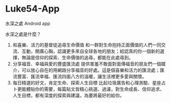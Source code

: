 Luke54-App
==========

水深之處 Android app


水深之處是什麼？
1. 和喜樂、活力的基督徒追尋生命價值
和一群對生命抱持正面價值的人們一同交流、互動，開廣心胸，認識更多來自全球各地的朋友；給認真的你一個新的選擇，無論是信仰的探索、生命價值的追尋，都能在此處尋到。
2. 分享福音、幸福與愛的豐盛匯流處
提供害羞不敢面對面傳福音的朋友們一個媒介，可以放心自在的用網路分享福音的好處。這是個喜樂和活力的匯流處；匯流豐富、匯流幸福、匯流四面八方的溫暖，讓生活裡更多愛與關懷。
3. 每日精選的好文，肯定生命、探索人生目標
比起垃圾廣告和心理測驗、星座占卜更能體貼你的需要，每篇貼文皆精心挑選、過濾，對生命成長、信仰追求、人生目標，都有深度的探索與建議，為要將最好的給你。
